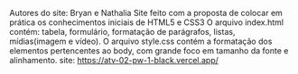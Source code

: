 Autores do site: Bryan e Nathalia
Site feito com a proposta de colocar em prática os conhecimentos iniciais de HTML5 e CSS3
O arquivo index.html contém: tabela, formulário, formatação de parágrafos, listas, mídias(imagem e vídeo).
O arquivo style.css contém a formatação dos elementos pertencentes ao body, com grande foco em tamanho da fonte e alinhamento.
site: https://atv-02-pw-1-black.vercel.app/
